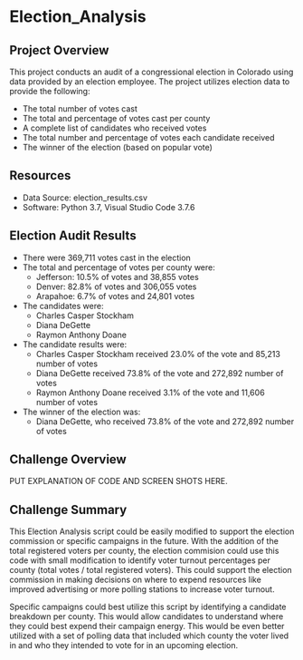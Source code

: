 # Election_Analysis

## Project Overview
This project conducts an audit of a congressional election in Colorado using data provided by an election employee. The project utilizes election data to provide the following: 
- The total number of votes cast
- The total and percentage of votes cast per county
- A complete list of candidates who received votes
- The total number and percentage of votes each candidate received
- The winner of the election (based on popular vote)

## Resources
- Data Source: election_results.csv
- Software: Python 3.7, Visual Studio Code 3.7.6

## Election Audit Results
- There were 369,711 votes cast in the election
- The total and percentage of votes per county were: 
     - Jefferson: 10.5% of votes and 38,855 votes
     - Denver: 82.8% of votes and 306,055 votes
     - Arapahoe: 6.7% of votes and 24,801 votes
- The candidates were: 
     - Charles Casper Stockham
     - Diana DeGette
     - Raymon Anthony Doane
- The candidate results were: 
     - Charles Casper Stockham received 23.0% of the vote and 85,213 number of votes
     - Diana DeGette received 73.8% of the vote and 272,892 number of votes
     - Raymon Anthony Doane received 3.1% of the vote and 11,606 number of votes
- The winner of the election was: 
     - Diana DeGette, who received 73.8% of the vote and 272,892 number of votes

## Challenge Overview
PUT EXPLANATION OF CODE AND SCREEN SHOTS HERE.

## Challenge Summary
This Election Analysis script could be easily modified to support the election commission or specific campaigns in the future. With the addition of the total registered voters per county, the election commision could use this code with small modification to identify voter turnout percentages per county (total votes / total registered voters). This could support the election commission in making decisions on where to expend resources like improved advertising or more polling stations to increase voter turnout.

Specific campaigns could best utilize this script by identifying a candidate breakdown per county. This would allow candidates to understand where they could best expend their campaign energy. This would be even better utilized with a set of polling data that included which county the voter lived in and who they intended to vote for in an upcoming election.
